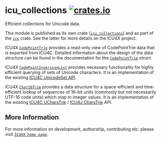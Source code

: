# icu_collections [![crates.io](https://img.shields.io/crates/v/icu_collections)](https://crates.io/crates/icu_collections)

Efficient collections for Unicode data.

This module is published as its own crate ([`icu_collections`](https://docs.rs/icu_collections/latest/icu_collections/))
and as part of the [`icu`](https://docs.rs/icu/latest/icu/) crate. See the latter for more details on the ICU4X project.

ICU4X [`CodePointTrie`](crate::codepointtrie::CodePointTrie) provides a read-only view of CodePointTrie data that is exported
from ICU4C. Detailed information about the design of the data structure can be found in the documentation
for the [`CodePointTrie`](crate::codepointtrie::CodePointTrie) struct.

ICU4X [`CodePointInversionList`](`crate::codepointinvlist::CodePointInversionList`) provides necessary functionality for highly efficient querying of sets of Unicode characters.
It is an implementation of the existing [ICU4C UnicodeSet API](https://unicode-org.github.io/icu-docs/apidoc/released/icu4c/classicu_1_1UnicodeSet.html).

ICU4X [`Char16Trie`](`crate::char16trie::Char16Trie`) provides a data structure for a space-efficient and time-efficient lookup of
sequences of 16-bit units (commonly but not necessarily UTF-16 code units)
which map to integer values.
It is an implementation of the existing [ICU4C UCharsTrie](https://unicode-org.github.io/icu-docs/apidoc/released/icu4c/classicu_1_1UCharsTrie.html)
/ [ICU4J CharsTrie](https://unicode-org.github.io/icu-docs/apidoc/released/icu4j/com/ibm/icu/util/CharsTrie.html) API.


## More Information

For more information on development, authorship, contributing etc. please visit [`ICU4X home page`](https://github.com/unicode-org/icu4x).
